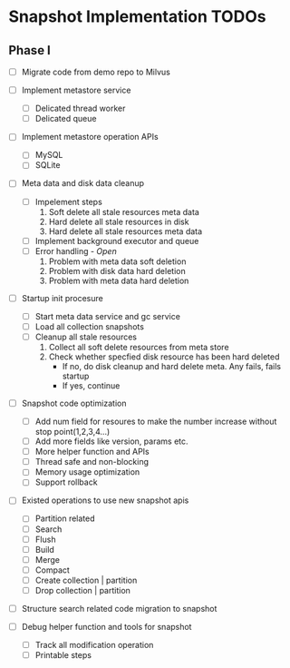# Snapshot Implementation TODOs

## Phase I
- [ ] Migrate code from demo repo to Milvus

- [ ] Implement metastore service
    - [ ] Delicated thread worker
    - [ ] Delicated queue

- [ ] Implement metastore operation APIs
    - [ ] MySQL
    - [ ] SQLite

- [ ] Meta data and disk data cleanup
    - [ ] Impelement steps
        1. Soft delete all stale resources meta data
        2. Hard delete all stale resources in disk
        3. Hard delete all stale resources meta data
    - [ ] Implement background executor and queue
    - [ ] Error handling - *Open*
        1. Problem with meta data soft deletion
        2. Problem with disk data hard deletion
        3. Problem with meta data hard deletion

- [ ] Startup init procesure
    - [ ] Start meta data service and gc service
    - [ ] Load all collection snapshots
    - [ ] Cleanup all stale resources
        1. Collect all soft delete resources from meta store
        2. Check whether specfied disk resource has been hard deleted
            - If no, do disk cleanup and hard delete meta. Any fails, fails startup
            - If yes, continue

- [ ] Snapshot code optimization
    - [ ] Add num field for resoures to make the number increase without stop point(1,2,3,4…)
    - [ ] Add more fields like version, params etc.
    - [ ] More helper function and APIs
    - [ ] Thread safe and non-blocking
    - [ ] Memory usage optimization
    - [ ] Support rollback

- [ ] Existed operations to use new snapshot apis
    - [ ] Partition related
    - [ ] Search
    - [ ] Flush
    - [ ] Build
    - [ ] Merge
    - [ ] Compact
    - [ ] Create collection | partition
    - [ ] Drop collection | partition

- [ ] Structure search related code migration to snapshot

- [ ] Debug helper function and tools for snapshot
    - [ ] Track all modification operation
    - [ ] Printable steps
